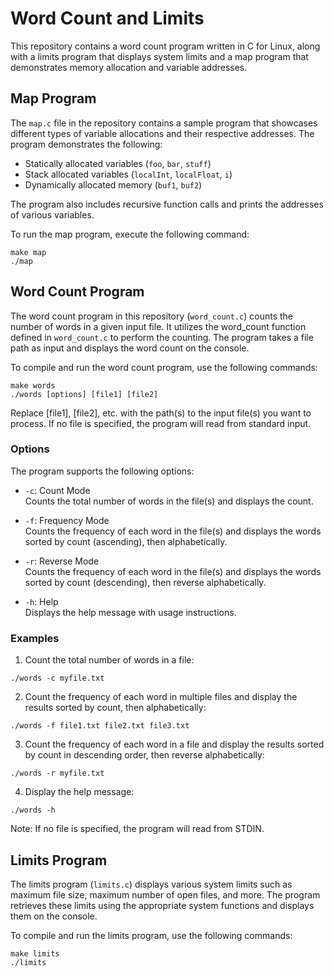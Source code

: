 # Word Count and Limits

This repository contains a word count program written in C for Linux, along with a limits program that displays system limits and a map program that demonstrates memory allocation and variable addresses.

## Map Program

The `map.c` file in the repository contains a sample program that showcases different types of variable allocations and their respective addresses. The program demonstrates the following:

- Statically allocated variables (`foo`, `bar`, `stuff`)
- Stack allocated variables (`localInt`, `localFloat`, `i`)
- Dynamically allocated memory (`buf1`, `buf2`)

The program also includes recursive function calls and prints the addresses of various variables.

To run the map program, execute the following command:

```shell
make map
./map
```

## Word Count Program
The word count program in this repository (`word_count.c`) counts the number of words in a given input file. It utilizes the word_count function defined in `word_count.c` to perform the counting. The program takes a file path as input and displays the word count on the console.

To compile and run the word count program, use the following commands:
```shell
make words
./words [options] [file1] [file2]
```
Replace [file1], [file2], etc. with the path(s) to the input file(s) you want to process. If no file is specified, the program will read from standard input.
### Options

The program supports the following options:

- `-c`: Count Mode  
  Counts the total number of words in the file(s) and displays the count.

- `-f`: Frequency Mode  
  Counts the frequency of each word in the file(s) and displays the words sorted by count (ascending), then alphabetically.

- `-r`: Reverse Mode  
  Counts the frequency of each word in the file(s) and displays the words sorted by count (descending), then reverse alphabetically.

- `-h`: Help  
  Displays the help message with usage instructions.

### Examples
1. Count the total number of words in a file:
```shell
./words -c myfile.txt
```

2. Count the frequency of each word in multiple files and display the results sorted by count, then alphabetically:
```shell
./words -f file1.txt file2.txt file3.txt
```

3. Count the frequency of each word in a file and display the results sorted by count in descending order, then reverse alphabetically:
```shell
./words -r myfile.txt
```

4. Display the help message:
```shell
./words -h
```

Note: If no file is specified, the program will read from STDIN.



## Limits Program
The limits program (`limits.c`) displays various system limits such as maximum file size, maximum number of open files, and more. The program retrieves these limits using the appropriate system functions and displays them on the console.

To compile and run the limits program, use the following commands:
```shell
make limits
./limits
```